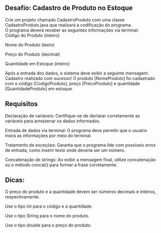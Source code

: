 

## Desafio: Cadastro de Produto no Estoque

Crie um projeto chamado CadastroProduto com uma classe CadastroProduto.java que realizará a codificação do programa. <br/>
O programa deverá receber as seguintes informações via terminal:<br/>
Código do Produto (inteiro)

Nome do Produto (texto)

Preço do Produto (decimal)

Quantidade em Estoque (inteiro)

Após a entrada dos dados, o sistema deve exibir a seguinte mensagem:
Cadastro realizado com sucesso! O produto [NomeProduto] foi cadastrado com o código [CodigoProduto], preço [PrecoProduto] e quantidade [QuantidadeProduto] em estoque.

## Requisitos

Declaração de variáveis: Certifique-se de declarar corretamente as variáveis para armazenar os dados informados.

Entrada de dados via terminal: O programa deve permitir que o usuário insira as informações por meio do terminal.

Tratamento de exceções: Garanta que o programa lide com possíveis erros de entrada, como inserir texto onde deveria ser um número.

Concatenação de strings: Ao exibir a mensagem final, utilize concatenação ou o método concat() para formar a frase corretamente.


## Dicas:

O preço do produto e a quantidade devem ser números decimais e inteiros, respectivamente.

Use o tipo int para o código e a quantidade.

Use o tipo String para o nome do produto.

Use o tipo double para o preço do produto.

